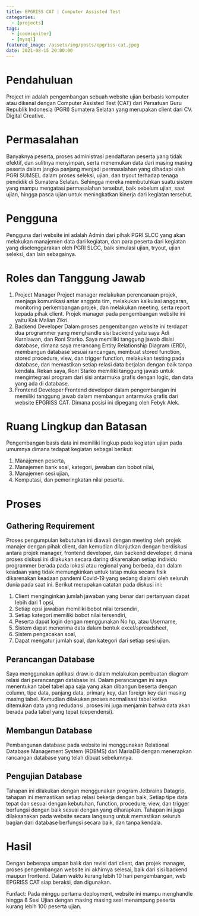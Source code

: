 ```yaml
---
title: EPGRISS CAT | Computer Assisted Test
categories:
  - [projects]
tags:
  - [codeigniter]
  - [mysql]
featured_image: /assets/img/posts/epgriss-cat.jpeg
date: 2021-08-15 20:00:00
---
```


# Pendahuluan

Project ini adalah pengembangan sebuah website ujian berbasis komputer atau dikenal dengan Computer Assisted Test (CAT) dari Persatuan Guru Republik Indonesia (PGRI) Sumatera Selatan yang merupakan client dari CV. Digital Creative.

# Permasalahan

Banyaknya peserta, proses administrasi pendaftaran peserta yang tidak efektif, dan sulitnya menyimpan, serta menemukan data dari masing masing peserta dalam jangka panjang menjadi permasalahan yang dihadapi oleh PGRI SUMSEL dalam proses seleksi, ujian, dan tryout terhadap tenaga pendidik di Sumatera Selatan. Sehingga mereka membutuhkan suatu sistem yang mampu mengatasi permasalahan tersebut, baik sebelum ujian, saat ujian, hingga pasca ujian untuk meningkatkan kinerja dari kegiatan tersebut.

# Pengguna

Pengguna dari website ini adalah Admin dari pihak PGRI SLCC yang akan melakukan manajemen data dari kegiatan, dan para peserta dari kegiatan yang diselenggarakan oleh PGRI SLCC, baik simulasi ujian, tryout, ujian seleksi, dan lain sebagainya.

# Roles dan Tanggung Jawab

1. Project Manager
   Project manager melakukan perencanaan projek, menjaga komunikasi antar anggota tim, melakukan kalkulasi anggaran, monitoring perkembangan projek, dan melakukan meeting, serta report kepada pihak client. Projek manager pada pengembangan website ini yaitu Kak Malian Zikri.
2. Backend Developer
   Dalam proses pengembangan website ini terdapat dua programmer yang menghandle sisi backend yaitu saya Adi Kurniawan, dan Roni Starko. Saya memiliki tanggung jawab disisi database, dimana saya merancang Entity Relationship Diagram (ERD), membangun database sesuai rancangan, membuat stored function, stored procedure, view, dan trigger function, melakukan testing pada database, dan memastikan setiap relasi data berjalan dengan baik tanpa kendala. Rekan saya, Roni Starko memiliki tanggung jawab untuk mengintegrasi program dari sisi antarmuka grafis dengan logic, dan data yang ada di database.
3. Frontend Developer
   Frontend developer dalam pengembangan ini memiliki tanggung jawab dalam membangun antarmuka grafis dari website EPGRISS CAT. Dimana posisi ini dipegang oleh Febyk Alek.

# Ruang Lingkup dan Batasan

Pengembangan basis data ini memiliki lingkup pada kegiatan ujian pada umumnya dimana tedapat kegiatan sebagai berikut:

1. Manajemen peserta,
2. Manajemen bank soal, kategori, jawaban dan bobot nilai,
3. Manajemen sesi ujian,
4. Komputasi, dan pemeringkatan nilai peserta.

# Proses

## Gathering Requirement

Proses pengumpulan kebutuhan ini diawali dengan meeting oleh projek manajer dengan pihak client, dan kemudian dilanjutkan dengan berdiskusi antara projek manager, frontend developer, dan backend developer, dimana proses diskusi ini dilakukan secara daring dikarenakan setiap individu programmer berada pada lokasi atau regional yang berbeda, dan dalam keadaan yang tidak memungkinkan untuk tatap muka secara fisik dikarenakan keadaan pandemi Covid-19 yang sedang dialami oleh seluruh dunia pada saat ini. Berikut merupakan catatan pada diskusi ini:

1. Client menginginkan jumlah jawaban yang benar dari pertanyaan dapat lebih dari 1 opsi,
2. Setiap opsi jawaban memiliki bobot nilai tersendiri,
3. Setiap kategori memiliki bobot nilai tersendiri,
4. Peserta dapat login dengan menggunakan No hp, atau Username,
5. Sistem dapat menerima data dalam bentuk excel/spreadsheet,
6. Sistem pengacakan soal,
7. Dapat mengatur jumlah soal, dan kategori dari setiap sesi ujian.

## Perancangan Database

Saya menggunakan aplikasi draw.io dalam melakukan pembuatan diagram relasi dari perancangan database ini. Dalam perancangan ini saya menentukan tabel tabel apa saja yang akan dibangun beserta dengan column, tipe data, panjang data, primary key, dan foreign key dari masing masing tabel. Kemudian dilakukan proses normalisasi tabel ketika ditemukan data yang redudansi, proses ini juga menjamin bahwa data akan berada pada tabel yang tepat (dependensi).

## Membangun Database

Pembangunan database pada website ini menggunakan Relational Database Management System (RDBMS) dari MariaDB dengan menerapkan rancangan database yang telah dibuat sebelumnya.

## Pengujian Database

Tahapan ini dilakukan dengan menggunakan program Jetbrains Datagrip, tahapan ini memastikan setiap relasi bekerja dengan baik, Setiap tipe data tepat dan sesuai dengan kebutuhan, function, procedure, view, dan trigger berfungsi dengan baik sesuai dengan yang diharapkan. Tahapan ini juga dilaksanakan pada website secara langsung untuk memastikan seluruh bagian dari database berfungsi secara baik, dan tanpa kendala.

# Hasil

Dengan beberapa umpan balik dan revisi dari client, dan projek manager, proses pengembangan website ini akhirnya selesai, baik dari sisi backend maupun frontend. Dalam waktu kurang lebih 10 hari pengembangan, web EPGRISS CAT siap beraksi, dan digunakan.

Funfact: Pada minggu pertama deployment, website ini mampu menghandle hingga 8 Sesi Ujian dengan masing masing sesi menampung peserta kurang lebih 100 peserta ujian.
